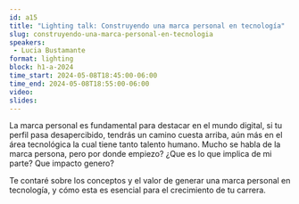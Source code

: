 ```yaml
---
id: a15
title: "Lighting talk: Construyendo una marca personal en tecnología"
slug: construyendo-una-marca-personal-en-tecnologia
speakers:
 - Lucia Bustamante
format: lighting
block: h1-a-2024
time_start: 2024-05-08T18:45:00-06:00
time_end: 2024-05-08T18:55:00-06:00
video:
slides:
---
```


La marca personal es fundamental para destacar en el mundo digital, si tu perfil pasa desapercibido, tendrás un camino cuesta arriba, aún más en el área tecnológica la cual tiene tanto talento humano.  Mucho se habla de la marca persona, pero por donde empiezo? ¿Que es lo que implica de mi parte? Que impacto genero?

Te contaré sobre los conceptos y el valor de generar una marca personal en tecnología, y cómo esta es esencial para el crecimiento de tu carrera.
